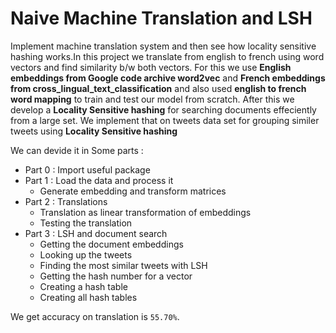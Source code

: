 # Naive Machine Translation and LSH
Implement  machine translation system and then see how locality sensitive hashing works.In this project we translate from english to french using word vectors and find similarity b/w both vectors. For this we use **English embeddings from Google code archive word2vec** and **French embeddings from cross_lingual_text_classification** and also used **english to french word mapping** to train and test our model from scratch. After this we develop a **Locality Sensitive hashing** for searching documents effeciently from a large set. We implement that on tweets data set for grouping similer tweets using **Locality Sensitive hashing**

We can devide it in Some parts :

* Part 0 : Import useful package
* Part 1 : Load the data and process it
  * Generate embedding and transform matrices
* Part 2 : Translations
  * Translation as linear transformation of embeddings
  * Testing the translation
* Part 3 : LSH and document search 
  * Getting the document embeddings
  * Looking up the tweets
  * Finding the most similar tweets with LSH
  * Getting the hash number for a vector
  * Creating a hash table
  * Creating all hash tables

We get accuracy on translation is `55.70%`.

